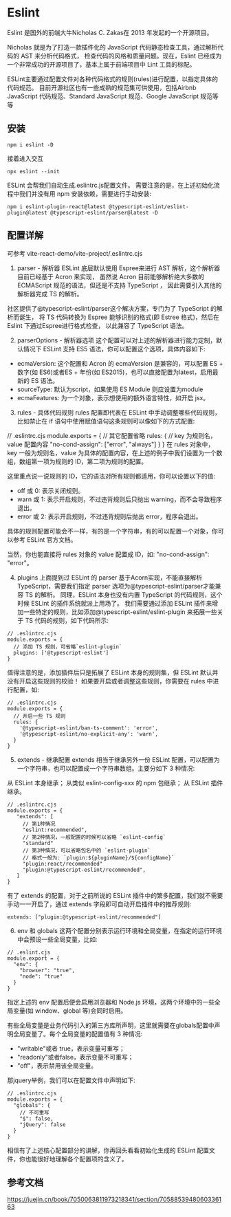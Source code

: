 # Eslint
Eslint 是国外的前端大牛Nicholas C. Zakas在 2013 年发起的一个开源项目。

Nicholas 就是为了打造一款插件化的 JavaScript 代码静态检查工具，通过解析代码的 AST 来分析代码格式，
检查代码的风格和质量问题。现在，Eslint 已经成为一个非常成功的开源项目了，基本上属于前端项目中 Lint 工具的标配。

ESLint主要通过配置文件对各种代码格式的规则(rules)进行配置，以指定具体的代码规范。
目前开源社区也有一些成熟的规范集可供使用，包括Airbnb JavaScript 代码规范、Standard JavaScript 规范、Google JavaScript 规范等等

## 安装
```
npm i eslint -D
```
接着进入交互
```
npx eslint --init
```
ESLint 会帮我们自动生成.eslintrc.js配置文件。
需要注意的是，在上述初始化流程中我们并没有用 npm 安装依赖，需要进行手动安装:
```
npm i eslint-plugin-react@latest @typescript-eslint/eslint-plugin@latest @typescript-eslint/parser@latest -D
```

## 配置详解
可参考 vite-react-demo/vite-project/.eslintrc.cjs

1. parser - 解析器
ESLint 底层默认使用 Espree来进行 AST 解析，这个解析器目前已经基于 Acron 来实现，
虽然说 Acron 目前能够解析绝大多数的 ECMAScript 规范的语法，但还是不支持 TypeScript ，
因此需要引入其他的解析器完成 TS 的解析。

社区提供了@typescript-eslint/parser这个解决方案，专门为了 TypeScript 的解析而诞生，
将 TS 代码转换为 Espree 能够识别的格式(即 Estree 格式)，然后在 Eslint 下通过Espree进行格式检查， 
以此兼容了 TypeScript 语法。

2. parserOptions - 解析器选项
这个配置可以对上述的解析器进行能力定制，默认情况下 ESLint 支持 ES5 语法，你可以配置这个选项，具体内容如下:
- ecmaVersion: 这个配置和 Acron 的 ecmaVersion 是兼容的，可以配置 ES + 数字(如 ES6)或者ES + 年份(如 ES2015)，也可以直接配置为latest，启用最新的 ES 语法。
- sourceType: 默认为script，如果使用 ES Module 则应设置为module
- ecmaFeatures: 为一个对象，表示想使用的额外语言特性，如开启 jsx。

3. rules - 具体代码规则
rules 配置即代表在 ESLint 中手动调整哪些代码规则，比如禁止在 if 语句中使用赋值语句这条规则可以像如下的方式配置:

// .eslintrc.cjs
module.exports = {
  // 其它配置省略
  rules: {
    // key 为规则名，value 配置内容
    "no-cond-assign": ["error", "always"]
  }
}
在 rules 对象中，key 一般为规则名，value 为具体的配置内容，在上述的例子中我们设置为一个数组，数组第一项为规则的 ID，第二项为规则的配置。

这里重点说一说规则的 ID，它的语法对所有规则都适用，你可以设置以下的值:

- off 或 0: 表示关闭规则。
- warn 或 1: 表示开启规则，不过违背规则后只抛出 warning，而不会导致程序退出。
- error 或 2: 表示开启规则，不过违背规则后抛出 error，程序会退出。

具体的规则配置可能会不一样，有的是一个字符串，有的可以配置一个对象，你可以参考 ESLint 官方文档。

当然，你也能直接将 rules 对象的 value 配置成 ID，如: "no-cond-assign": "error"。

4. plugins
上面提到过 ESLint 的 parser 基于Acorn实现，不能直接解析 TypeScript，需要我们指定 parser 选项为@typescript-eslint/parser才能兼容 TS 的解析。
同理，ESLint 本身也没有内置 TypeScript 的代码规则，这个时候 ESLint 的插件系统就派上用场了。
我们需要通过添加 ESLint 插件来增加一些特定的规则，比如添加@typescript-eslint/eslint-plugin 来拓展一些关于 TS 代码的规则，如下代码所示:
```
// .eslintrc.cjs
module.exports = {
  // 添加 TS 规则，可省略`eslint-plugin`
  plugins: ['@typescript-eslint']
}
```
值得注意的是，添加插件后只是拓展了 ESLint 本身的规则集，但 ESLint 默认并没有开启这些规则的校验！
如果要开启或者调整这些规则，你需要在 rules 中进行配置，如:
```
// .eslintrc.cjs
module.exports = {
  // 开启一些 TS 规则
  rules: {
    '@typescript-eslint/ban-ts-comment': 'error',
    '@typescript-eslint/no-explicit-any': 'warn',
  }
}
```

5. extends - 继承配置
extends 相当于继承另外一份 ESLint 配置，可以配置为一个字符串，也可以配置成一个字符串数组。主要分如下 3 种情况:

从 ESLint 本身继承；
从类似 eslint-config-xxx 的 npm 包继承；
从 ESLint 插件继承。
```
// .eslintrc.cjs
module.exports = {
   "extends": [
     // 第1种情况 
     "eslint:recommended",
     // 第2种情况，一般配置的时候可以省略 `eslint-config`
     "standard"
     // 第3种情况，可以省略包名中的 `eslint-plugin`
     // 格式一般为: `plugin:${pluginName}/${configName}`
     "plugin:react/recommended"
     "plugin:@typescript-eslint/recommended",
   ]
}
```
有了 extends 的配置，对于之前所说的 ESLint 插件中的繁多配置，我们就不需要手动一一开启了，通过 extends 字段即可自动开启插件中的推荐规则:
```
extends: ["plugin:@typescript-eslint/recommended"]
```

6. env 和 globals
这两个配置分别表示运行环境和全局变量，在指定的运行环境中会预设一些全局变量，比如:
```
// .eslint.cjs
module.export = {
  "env": {
    "browser": "true",
    "node": "true"
  }
}
```
指定上述的 env 配置后便会启用浏览器和 Node.js 环境，这两个环境中的一些全局变量(如 window、global 等)会同时启用。

有些全局变量是业务代码引入的第三方库所声明，这里就需要在globals配置中声明全局变量了。每个全局变量的配置值有 3 种情况:
- "writable"或者 true，表示变量可重写；
- "readonly"或者false，表示变量不可重写；
- "off"，表示禁用该全局变量。

那jquery举例，我们可以在配置文件中声明如下:
```
// .eslintrc.cjs
module.exports = {
  "globals": {
    // 不可重写
    "$": false, 
    "jQuery": false 
  }
}
```
相信有了上述核心配置部分的讲解，你再回头看看初始化生成的 ESLint 配置文件，你也能很好地理解各个配置项的含义了。


## 参考文档
https://juejin.cn/book/7050063811973218341/section/7058853948060336163